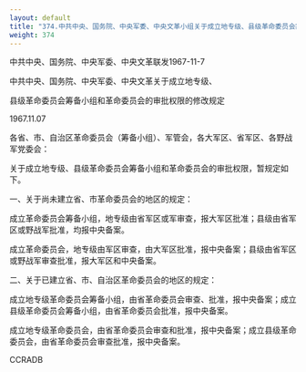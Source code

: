 ```yaml
---
layout: default
title: "374.中共中央、国务院、中央军委、中央文革小组关于成立地专级、县级革命委员会筹备小组和革命委员会的审批权限的修改规定"
weight: 374
---
```


中共中央、国务院、中央军委、中央文革联发1967-11-7

中共中央、国务院、中央军委、中央文革关于成立地专级、

县级革命委员会筹备小组和革命委员会的审批权限的修改规定

1967.11.07

各省、市、自治区革命委员会（筹备小组）、军管会，各大军区、省军区、各野战军党委会：

关于成立地专级、县级革命委员会筹备小组和革命委员会的审批权限，暂规定如下。

一、关于尚未建立省、市革命委员会的地区的规定：

成立革命委员会筹备小组，地专级由省军区或军审查，报大军区批准；县级由省军区或野战军批准，均报中央备案。

成立革命委员会，地专级由军区审查，由大军区批准，报中央备案；县级由省军区或野战军审查批准，报大军区和中央备案。

二、关于已建立省、市、自治区革命委员会的地区的规定：

成立地专级革命委员会筹备小组，由省革命委员会审查、批准，报中央备案；成立县级革命委员会筹备小组，由省革命委员会批准，报中央备案。

成立地专级革命委员会，由省革命委员会审查和批准，报中央备案；成立县级革命委员会，由省革命委员会审查批准，报中央备案。

CCRADB


